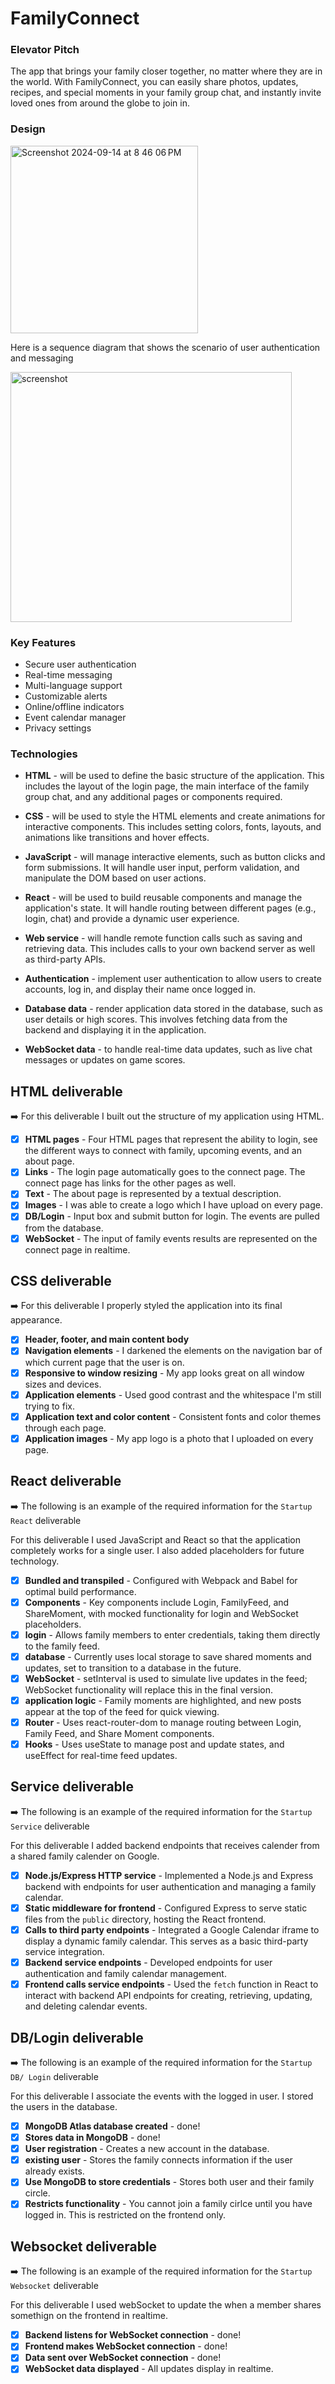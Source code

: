 # FamilyConnect

### Elevator Pitch
The app that brings your family closer together, no matter where they are in the world. With FamilyConnect, you can easily share photos, updates, recipes, and special moments in your family group chat, and instantly invite loved ones from around the globe to join in.

### Design

<img width="300" alt="Screenshot 2024-09-14 at 8 46 06 PM" src="https://github.com/user-attachments/assets/9cc04e69-eff7-47d3-8ff5-394862992324">

Here is a sequence diagram that shows the scenario of user authentication and messaging

<img width="450" height="400" alt="screenshot" src="https://github.com/user-attachments/assets/bf188774-3da6-43bf-9a11-3f9a1b843b86">

### Key Features
* Secure user authentication
* Real-time messaging
* Multi-language support
* Customizable alerts
* Online/offline indicators
* Event calendar manager
* Privacy settings

### Technologies

* **HTML** - will be used to define the basic structure of the application. This includes the layout of the login page, the main interface of the family group chat, and any additional pages or components required.

* **CSS** - will be used to style the HTML elements and create animations for interactive components. This includes setting colors, fonts, layouts, and animations like transitions and hover effects.

* **JavaScript** - will manage interactive elements, such as button clicks and form submissions. It will handle user input, perform validation, and manipulate the DOM based on user actions.

* **React** - will be used to build reusable components and manage the application's state. It will handle routing between different pages (e.g., login, chat) and provide a dynamic user experience.

* **Web service** - will handle remote function calls such as saving and retrieving data. This includes calls to your own backend server as well as third-party APIs.

* **Authentication** - implement user authentication to allow users to create accounts, log in, and display their name once logged in.

* **Database data** - render application data stored in the database, such as user details or high scores. This involves fetching data from the backend and displaying it in the application.

* **WebSocket data** - to handle real-time data updates, such as live chat messages or updates on game scores.

## HTML deliverable

➡️ For this deliverable I built out the structure of my application using HTML.

 - [x] **HTML pages** - Four HTML pages that represent the ability to login, see the different ways to connect with family, upcoming events, and an about page.
 - [x] **Links** - The login page automatically goes to the connect page. The connect page has links for the other pages as well.
 - [x] **Text** - The about page is represented by a textual description.
 - [x] **Images** - I was able to create a logo which I have upload on every page. 
- [x] **DB/Login**  - Input box and submit button for login. The events are pulled from the database.
 - [x] **WebSocket** - The input of family events results are represented on the connect page in realtime.

## CSS deliverable

➡️ For this deliverable I properly styled the application into its final appearance.

- [x] **Header, footer, and main content body**
- [x] **Navigation elements** - I darkened the elements on the navigation bar of which current page that the user is on.
- [x] **Responsive to window resizing** - My app looks great on all window sizes and devices.
- [x] **Application elements** - Used good contrast and the whitespace I'm still trying to fix.
- [x] **Application text and color content** - Consistent fonts and color themes through each page. 
- [x] **Application images** - My app logo is a photo that I uploaded on every page.

## React deliverable

➡️ The following is an example of the required information for the `Startup React` deliverable

For this deliverable I used JavaScript and React so that the application completely works for a single user. I also added placeholders for future technology.

- [x] **Bundled and transpiled** - Configured with Webpack and Babel for optimal build performance.
- [x] **Components** - Key components include Login, FamilyFeed, and ShareMoment, with mocked functionality for login and WebSocket placeholders.
- [x] **login** - Allows family members to enter credentials, taking them directly to the family feed.
- [x] **database** - Currently uses local storage to save shared moments and updates, set to transition to a database in the future.
- [x] **WebSocket** - setInterval is used to simulate live updates in the feed; WebSocket functionality will replace this in the final version.
- [x] **application logic** - Family moments are highlighted, and new posts appear at the top of the feed for quick viewing.
- [x] **Router** - Uses react-router-dom to manage routing between Login, Family Feed, and Share Moment components.
- [x] **Hooks** - Uses useState to manage post and update states, and useEffect for real-time feed updates.

## Service deliverable

➡️ The following is an example of the required information for the `Startup Service` deliverable

For this deliverable I added backend endpoints that receives calender from a shared family calender on Google.

- [x] **Node.js/Express HTTP service** - Implemented a Node.js and Express backend with endpoints for user authentication and managing a family calendar.
- [x] **Static middleware for frontend** - Configured Express to serve static files from the `public` directory, hosting the React frontend.
- [x] **Calls to third party endpoints** - Integrated a Google Calendar iframe to display a dynamic family calendar. This serves as a basic third-party service integration.
- [x] **Backend service endpoints** - Developed endpoints for user authentication and family calendar management.
- [x] **Frontend calls service endpoints** - Used the `fetch` function in React to interact with backend API endpoints for creating, retrieving, updating, and deleting calendar events.

## DB/Login deliverable

➡️ The following is an example of the required information for the `Startup DB/ Login` deliverable

For this deliverable I associate the events with the logged in user. I stored the users in the database.

- [x] **MongoDB Atlas database created** - done!
- [x] **Stores data in MongoDB** - done!
- [x] **User registration** - Creates a new account in the database.
- [x] **existing user** - Stores the family connects information if the user already exists.
- [x] **Use MongoDB to store credentials** - Stores both user and their family circle.
- [x] **Restricts functionality** - You cannot join a family cirlce until you have logged in. This is restricted on the frontend only.

## Websocket deliverable

➡️ The following is an example of the required information for the `Startup Websocket` deliverable

For this deliverable I used webSocket to update the when a member shares somethign on the frontend in realtime.

- [x] **Backend listens for WebSocket connection** - done!
- [x] **Frontend makes WebSocket connection** - done!
- [x] **Data sent over WebSocket connection** - done!
- [x] **WebSocket data displayed** - All updates display in realtime.

